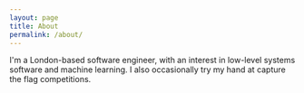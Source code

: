 ```yaml
---
layout: page
title: About
permalink: /about/
---
```


I'm a London-based software engineer, with an interest in low-level systems software and machine learning. I also occasionally try my hand at capture the flag competitions.
